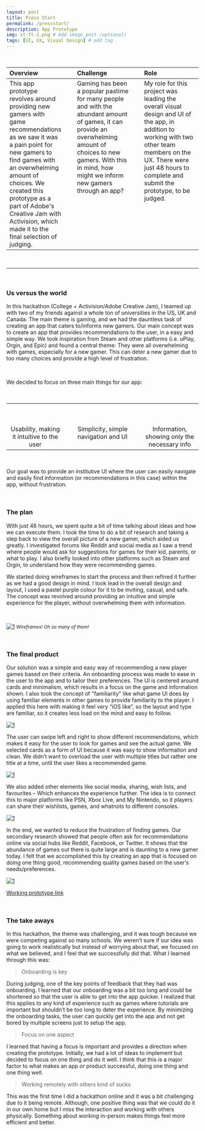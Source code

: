 ```yaml
---
layout: post
title: Press Start
permalink: /pressstart/
description: App Prototype
img: st-ft-1.png # Add image post (optional)
tags: [UI, UX, Visual Design] # add tag
---
```


<br>

<table>
<colgroup>
<col width="30%" />
<col width="5%" />
<col width="30%" />
<col width="5%" />
<col width="30%" />
</colgroup>
<thead>
<tr align="left">
<th>Overview</th>
<th></th>
<th>Challenge</th>
<th></th>
<th>Role</th>
</tr>
</thead>
  
<tbody>

<tr>
<td markdown="span" style="vertical-align: top; text-align: left;">This app prototype revolves around providing new gamers with game recommendations as we saw it was a pain point for new gamers to find games with an overwhelming amount of choices. We created this prototype as a part of Adobe's Creative Jam with Activision, which made it to the final selection of judging.</td>

<td></td>

<td markdown="span" style="vertical-align: top; text-align: left;">Gaming has been a popular pastime for many people and with the abundant amount of games, it can provide an overwhelming amount of choices to new gamers. With this in mind, how might we inform new gamers through an app?</td>

<td></td>

<td markdown="span" style="vertical-align: top; text-align: left;">My role for this project was leading the overall visual design and UI of the app, in addition to working with two other team members on the UX. There were just 48 hours to complete and submit the prototype, to be judged.</td>

</tr>

</tbody>
</table>

<br>

<hr>

<br>

### Us versus the world

In this hackathon (College + Activision/Adobe Creative Jam), I teamed up with two of my friends against a whole ton of universities in the US, UK and Canada. The main theme is gaming, and we had the dauntless task of creating an app that caters to/informs new gamers. Our main concept was to create an app that provides recommendations to the user, in a easy and simple way. We took inspiration from Steam and other platforms (i.e. uPlay, Orgin, and Epic) and found a central theme: They were all overwhelming with games, especially for a new gamer. This can deter a new gamer due to too many choices and provide a high level of frustration.

<br>

We decided to focus on three main things for our app:

<br>

<table>
<colgroup>
<col width="30%" />
<col width="5%" />
<col width="30%" />
<col width="5%" />
<col width="30%" />
</colgroup>
  <tr>
    <th align="center"><i class="fas fa-user-check fa-5x"></i><br></th>
    <th></th>
    <th align="center"><i class="fas fa-table fa-5x"></i><br></th>
    <th></th>
    <th align="center"><i class="fas fa-info fa-5x"></i><br></th>
  </tr>
  <tr>
    <td>&nbsp;</td>
    <td>&nbsp;</td>
    <td>&nbsp;</td>
    <td>&nbsp;</td>
    <td>&nbsp;</td>
  </tr>
  <tr>
    <td align="center" style="vertical-align: top;">Usability, making it intuitive to the user</td>
    <td></td>
    <td align="center" style="vertical-align: top;">Simplicity, simple navigation and UI</td>
    <td></td>
    <td align="center" style="vertical-align: top;">Information, showing only the necessary info</td>
  </tr>
</table>

<br>    

Our goal was to provide an institutive UI where the user can easily navigate and easily find information (or recommendations in this case) within the app, without frustration.

<br>

### The plan
  
With just 48 hours, we spent quite a bit of time talking about ideas and how we can execute them. I took the time to do a bit of research and taking a step back to view the overall picture of a new gamer, which aided us greatly. I investigated forums like Reddit and social media as I saw a trend where people would ask for suggestions for games for their kid, parents, or what to play. I also briefly looked into other platforms such as Steam and Orgin, to understand how they were recommending games.

We started doing wireframes to start the process and then refined it further as we had a good design in mind. I took lead in the overall design and layout, I used a pastel purple colour for it to be inviting, casual, and safe. The concept was revolved around providing an intuitive and simple experience for the player, without overwhelming them with information.

<br>

[![1](/images/posts/strt6.png)](https://wilsontruong.com/images/posts/strt6.png)
<i style="font-size:12px;">Wireframes! Oh so many of them!</i>

<br>

### The final product

Our solution was a simple and easy way of recommending a new player games based on their criteria. An onboarding process was made to ease in the user to the app and to tailor their preferences. The UI is centered around cards and minimalism, which results in a focus on the game and information shown. I also took the concept of "familiarity" like what game UI does by using familiar elements in other games to provide familiarity to the player. I applied this here with making it feel very “iOS like”, so the layout and type are familiar, so it creates less load on the mind and easy to follow.

[![1](/images/posts/strt2.png)](https://wilsontruong.com/images/posts/strt2.png)

The user can swipe left and right to show different recommendations, which makes it easy for the user to look for games and see the actual game. We selected cards as a form of UI because it was easy to show information and clean. We didn’t want to overload the user with multiple titles but rather one title at a time, until the user likes a recommended game.

[![1](/images/posts/strt3.png)](https://wilsontruong.com/images/posts/strt3.png)

We also added other elements like social media, sharing, wish lists, and favourites – Which enhances the experience further. The idea is to connect this to major platforms like PSN, Xbox Live, and My Nintendo, so it players can share their wishlists, games, and whatnots to different consoles.

[![1](/images/posts/strt4.png)](https://wilsontruong.com/images/posts/strt4.png)

In the end, we wanted to reduce the frustration of finding games. Our secondary research showed that people often ask for recommendations online via social hubs like Reddit, Facebook, or Twitter. It shows that the abundance of games out there is quite large and is daunting to a new gamer today. I felt that we accomplished this by creating an app that is focused on doing one thing good, recommending quality games based on the user’s needs/preferences.

[![1](/images/posts/strt5.png)](https://wilsontruong.com/images/posts/strt5.png)

<a href="https://xd.adobe.com/view/93f42c2c-4e6b-4231-61a2-45b95ab6f5ef-e5c5/">Working prototype link</a>

<br>

### The take aways

In this hackathon, the theme was challenging, and it was tough because we were competing against so many schools. We weren’t sure if our idea was going to work realistically but instead of worrying about that, we focused on what we believed, and I feel that we successfully did that. What I learned through this was: 

> Onboarding is key

During judging, one of the key points of feedback that they had was onboarding. I learned that our onboarding was a bit too long and could be shortened so that the user is able to get into the app quicker. I realized that this applies to any kind of experience such as games where tutorials are important but shouldn’t be too long to deter the experience. By minimizing the onboarding tasks, the user can quickly get into the app and not get bored by multiple screens just to setup the app.

> Focus on one aspect

I learned that having a focus is important and provides a direction when creating the prototype. Initially, we had a lot of ideas to implement but decided to focus on one thing and do it well. I think that this is a major factor to what makes an app or product successful, doing one thing and one thing well.

> Working remotely with others kind of sucks

This was the first time I did a hackathon online and it was a bit challenging due to it being remote. Although, one positive thing was that we could do it in our own home but I miss the interaction and working with others physically. Something about working in-person makes things feel more efficient and better.

<br>
